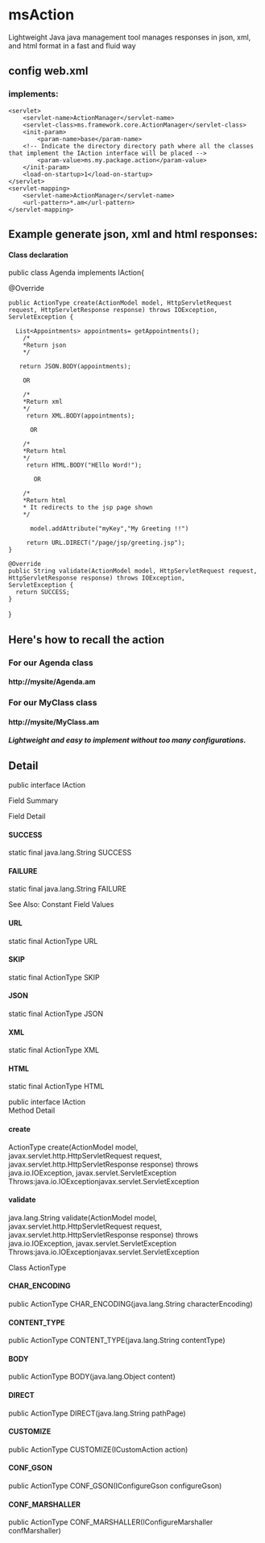 # msAction
Lightweight Java java management tool manages responses in json, xml, and html format in a fast and fluid way


## config web.xml
### implements:
    <servlet>
        <servlet-name>ActionManager</servlet-name>
        <servlet-class>ms.framework.core.ActionManager</servlet-class>
        <init-param>
            <param-name>base</param-name>
        <!-- Indicate the directory directory path where all the classes that implement the IAction interface will be placed -->
            <param-value>ms.my.package.action</param-value>
        </init-param>
        <load-on-startup>1</load-on-startup>
    </servlet>
    <servlet-mapping>
        <servlet-name>ActionManager</servlet-name>
        <url-pattern>*.am</url-pattern>
    </servlet-mapping>
 
 ## Example generate json, xml and html responses:
 #### Class declaration
 
 public class Agenda implements IAction{
 
 @Override
 
    public ActionType create(ActionModel model, HttpServletRequest request, HttpServletResponse response) throws IOException,               ServletException { 
      
      List<Appointments> appointments= getAppointments();
        /*
        *Return json
        */
       
       return JSON.BODY(appointments);
        
        OR
        
        /*
        *Return xml
        */
         return XML.BODY(appointments);
         
          OR
        
        /*
        *Return html
        */
         return HTML.BODY("HEllo Word!");
         
           OR
        
        /*
        *Return html
        * It redirects to the jsp page shown
        */
        
          model.addAttribute("myKey","My Greeting !!")
         
         return URL.DIRECT("/page/jsp/greeting.jsp");
    }

    @Override
    public String validate(ActionModel model, HttpServletRequest request, HttpServletResponse response) throws IOException,                 ServletException {
      return SUCCESS;
    } 
}

## Here's how to recall the action
### For our Agenda class
#### http://mysite/Agenda.am
### For our MyClass class
#### http://mysite/MyClass.am

##### Lightweight and easy to implement without too many configurations.



## Detail
public interface IAction

Field Summary

Field Detail
  
#### SUCCESS
static final java.lang.String SUCCESS
#### FAILURE
static final java.lang.String FAILURE

See Also: Constant Field Values

#### URL
static final ActionType URL

  
#### SKIP
static final ActionType SKIP

  
#### JSON
static final ActionType JSON

  
#### XML
static final ActionType XML

  
#### HTML
static final ActionType HTML


public interface IAction   
Method Detail
  
#### create
ActionType create(ActionModel model,
                  javax.servlet.http.HttpServletRequest request,
                  javax.servlet.http.HttpServletResponse response)
           throws java.io.IOException,
                  javax.servlet.ServletException
Throws:java.io.IOExceptionjavax.servlet.ServletException
  
#### validate
java.lang.String validate(ActionModel model,
                          javax.servlet.http.HttpServletRequest request,
                          javax.servlet.http.HttpServletResponse response)
                   throws java.io.IOException,
                          javax.servlet.ServletException
Throws:java.io.IOExceptionjavax.servlet.ServletException






Class ActionType

#### CHAR_ENCODING
public ActionType CHAR_ENCODING(java.lang.String characterEncoding)

  
#### CONTENT_TYPE
public ActionType CONTENT_TYPE(java.lang.String contentType)

  
#### BODY
public ActionType BODY(java.lang.Object content)

  
#### DIRECT
public ActionType DIRECT(java.lang.String pathPage)

  
#### CUSTOMIZE
public ActionType CUSTOMIZE(ICustomAction action)

  
#### CONF_GSON
public ActionType CONF_GSON(IConfigureGson configureGson)

  
#### CONF_MARSHALLER
public ActionType CONF_MARSHALLER(IConfigureMarshaller confMarshaller)

